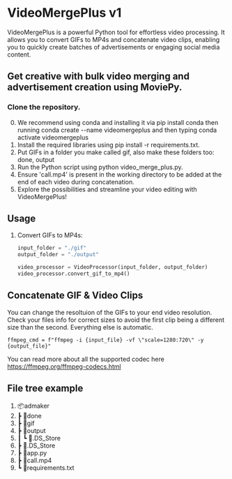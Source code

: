 # VideoMergePlus v1
VideoMergePlus is a powerful Python tool for effortless video processing. It allows you to convert GIFs to MP4s and concatenate video clips, enabling you to quickly create batches of advertisements or engaging social media content.

## Get creative with bulk video merging and advertisement creation using MoviePy.
### Clone the repository.
0. We recommend using conda and installing it via pip install conda then running conda create --name videomergeplus and then typing conda activate videomergeplus
1. Install the required libraries using pip install -r requirements.txt.
2. Put GIFs in a folder you make called gif, also make these folders too: done, output
3. Run the Python script using python video_merge_plus.py.
4. Ensure 'call.mp4' is present in the working directory to be added at the end of each video during concatenation.
5. Explore the possibilities and streamline your video editing with VideoMergePlus!

## Usage

1. Convert GIFs to MP4s:
   ```python
   input_folder = "./gif"
   output_folder = "./output"

   video_processor = VideoProcessor(input_folder, output_folder)
   video_processor.convert_gif_to_mp4()

## Concatenate GIF & Video Clips
You can change the resoltuion of the GIFs to your end video resolution. Check your files info for correct sizes to avoid the first clip being a different size than  the second. Everything else is automatic. 

```
ffmpeg_cmd = f"ffmpeg -i {input_file} -vf \"scale=1280:720\" -y {output_file}"
```

You can read more about all the supported codec here https://ffmpeg.org/ffmpeg-codecs.html

## File tree example
1. 📦admaker
2. ┣ 📂done
3.   ┣ 📂gif
4.   ┣ 📂output
5.   ┃ ┗ 📜.DS_Store
6. ┣ 📜.DS_Store
7. ┣ 📜app.py
8. ┣ 📜call.mp4
9. ┗ 📜requirements.txt

